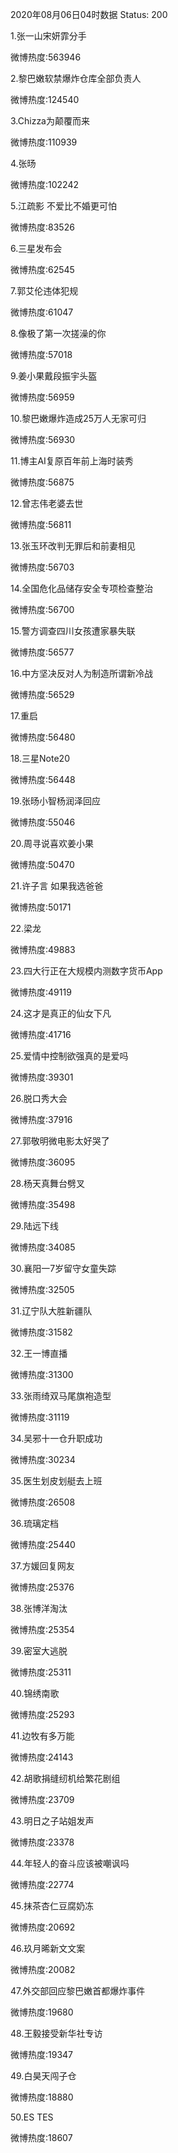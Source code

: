 2020年08月06日04时数据
Status: 200

1.张一山宋妍霏分手

微博热度:563946

2.黎巴嫩软禁爆炸仓库全部负责人

微博热度:124540

3.Chizza为颠覆而来

微博热度:110939

4.张旸

微博热度:102242

5.江疏影 不爱比不婚更可怕

微博热度:83526

6.三星发布会

微博热度:62545

7.郭艾伦违体犯规

微博热度:61047

8.像极了第一次搓澡的你

微博热度:57018

9.姜小果戴段振宇头盔

微博热度:56959

10.黎巴嫩爆炸造成25万人无家可归

微博热度:56930

11.博主AI复原百年前上海时装秀

微博热度:56875

12.曾志伟老婆去世

微博热度:56811

13.张玉环改判无罪后和前妻相见

微博热度:56703

14.全国危化品储存安全专项检查整治

微博热度:56700

15.警方调查四川女孩遭家暴失联

微博热度:56577

16.中方坚决反对人为制造所谓新冷战

微博热度:56529

17.重启

微博热度:56480

18.三星Note20

微博热度:56448

19.张旸小智杨润泽回应

微博热度:55046

20.周寻说喜欢姜小果

微博热度:50470

21.许子言 如果我选爸爸

微博热度:50171

22.梁龙

微博热度:49883

23.四大行正在大规模内测数字货币App

微博热度:49119

24.这才是真正的仙女下凡

微博热度:41716

25.爱情中控制欲强真的是爱吗

微博热度:39301

26.脱口秀大会

微博热度:37916

27.郭敬明微电影太好哭了

微博热度:36095

28.杨天真舞台劈叉

微博热度:35498

29.陆远下线

微博热度:34085

30.襄阳一7岁留守女童失踪

微博热度:32505

31.辽宁队大胜新疆队

微博热度:31582

32.王一博直播

微博热度:31300

33.张雨绮双马尾旗袍造型

微博热度:31119

34.吴邪十一仓升职成功

微博热度:30234

35.医生划皮划艇去上班

微博热度:26508

36.琉璃定档

微博热度:25440

37.方媛回复网友

微博热度:25376

38.张博洋淘汰

微博热度:25354

39.密室大逃脱

微博热度:25311

40.锦绣南歌

微博热度:25293

41.边牧有多万能

微博热度:24143

42.胡歌捐缝纫机给繁花剧组

微博热度:23709

43.明日之子站姐发声

微博热度:23378

44.年轻人的奋斗应该被嘲讽吗

微博热度:22774

45.抹茶杏仁豆腐奶冻

微博热度:20692

46.玖月晞新文文案

微博热度:20082

47.外交部回应黎巴嫩首都爆炸事件

微博热度:19680

48.王毅接受新华社专访

微博热度:19347

49.白昊天闯子仓

微博热度:18880

50.ES TES

微博热度:18607

